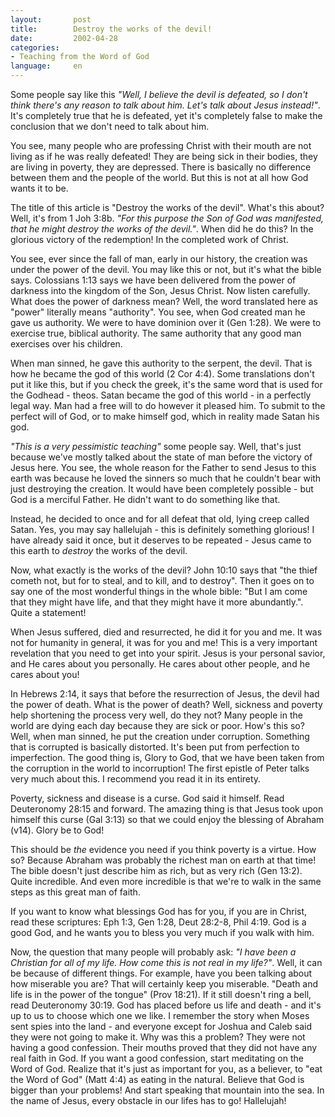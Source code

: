 ```yaml
---
layout:       post
title:        Destroy the works of the devil!
date:         2002-04-28
categories:
- Teaching from the Word of God
language:     en
---
```

Some people say like this <em>"Well, I believe the devil is defeated, so I don't think there's any reason to talk about him. Let's talk about Jesus instead!"</em>. It's completely true that he is defeated, yet it's completely false to make the conclusion that we don't need to talk about him.

You see, many people who are professing Christ with their mouth are not living as if he was really defeated! They are being sick in their bodies, they are living in poverty, they are depressed. There is basically no difference between them and the people of the world. But this is not at all how God wants it to be.

The title of this article is "Destroy the works of the devil". What\'s this about? Well, it\'s from 1 Joh 3:8b. <em>"For this purpose the Son of God was manifested, that he might destroy the works of the devil."</em>. When did he do this? In the glorious victory of the redemption! In the completed work of Christ.

You see, ever since the fall of man, early in our history, the creation was under the power of the devil. You may like this or not, but it\'s what the bible says. Colossians 1:13 says we have been delivered from the power of darkness into the kingdom of the Son, Jesus Christ. Now listen carefully. What does the power of darkness mean? Well, the word translated here as "power" literally means "authority". You see, when God created man he gave us authority. We were to have dominion over it (Gen 1:28). We were to exercise true, biblical authority. The same authority that any good man exercises over his children.

When man sinned, he gave this authority to the serpent, the devil. That is how he became the god of this world (2 Cor 4:4). Some translations don\'t put it like this, but if you check the greek, it\'s the same word that is used for the Godhead - theos. Satan became the god of this world - in a perfectly legal way. Man had a free will to do however it pleased him. To submit to the perfect will of God, or to make himself god, which in reality made Satan his god.

<em>"This is a very pessimistic teaching"</em> some people say. Well, that\'s just because we\'ve mostly talked about the state of man before the victory of Jesus here. You see, the whole reason for the Father to send Jesus to this earth was because he loved the sinners so much that he couldn\'t bear with just destroying the creation. It would have been completely possible - but God is a merciful Father. He didn\'t want to do something like that.

Instead, he decided to once and for all defeat that old, lying creep called Satan. Yes, you may say hallelujah - this is definitely something glorious! I have already said it once, but it deserves to be repeated - Jesus came to this earth to <em>destroy</em> the works of the devil.

Now, what exactly is the works of the devil? John 10:10 says that "the thief cometh not, but for to steal, and to kill, and to destroy". Then it goes on to say one of the most wonderful things in the whole bible: "But I am come that they might have life, and that they might have it more abundantly.". Quite a statement!

When Jesus suffered, died and resurrected, he did it for you and me. It was not for humanity in general, it was for you and me! This is a very important revelation that you need to get into your spirit. Jesus is your personal savior, and He cares about you personally. He cares about other people, and he cares about you!

In Hebrews 2:14, it says that before the resurrection of Jesus, the devil had the power of death. What is the power of death? Well, sickness and poverty help shortening the process very well, do they not? Many people in the world are dying each day because they are sick or poor. How\'s this so? Well, when man sinned, he put the creation under corruption. Something that is corrupted is basically distorted. It\'s been put from perfection to imperfection. The good thing is, Glory to God, that we have been taken from the corruption in the world to incorruption! The first epistle of Peter talks very much about this. I recommend you read it in its entirety.

Poverty, sickness and disease is a curse. God said it himself. Read Deuteronomy 28:15 and forward. The amazing thing is that Jesus took upon himself this curse (Gal 3:13) so that we could enjoy the blessing of Abraham (v14). Glory be to God!

This should be <em>the</em> evidence you need if you think poverty is a virtue. How so? Because Abraham was probably the richest man on earth at that time! The bible doesn\'t just describe him as rich, but as very rich (Gen 13:2). Quite incredible. And even more incredible is that we\'re to walk in the same steps as this great man of faith.

If you want to know what blessings God has for you, if you are in Christ, read these scriptures: Eph 1:3, Gen 1:28, Deut 28:2-8, Phil 4:19. God is a good God, and he wants you to bless you very much if you walk with him.

Now, the question that many people will probably ask: <em>"I have been a Christian for all of my life. How come this is not real in my life?"</em>. Well, it can be because of different things. For example, have you been talking about how miserable you are? That will certainly keep you miserable. "Death and life is in the power of the tongue" (Prov 18:21). If it still doesn\'t ring a bell, read Deuteronomy 30:19. God has placed before us life and death - and it\'s up to us to choose which one we like. I remember the story when Moses sent spies into the land - and everyone except for Joshua and Caleb said they were not going to make it. Why was this a problem? They were not having a good confession. Their mouths proved that they did not have any real faith in God. If you want a good confession, start meditating on the Word of God. Realize that it\'s just as important for you, as a believer, to "eat the Word of God" (Matt 4:4) as eating in the natural. Believe that God is bigger than your problems! And start speaking that mountain into the sea. In the name of Jesus, every obstacle in our lifes has to go! Hallelujah! 
